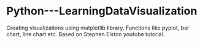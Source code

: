 # Python---LearningDataVisualization
Creating visualizations using matplotlib library. Functions like pyplot, bar chart, line chart etc. Based on Stephen Elston youtube tutorial. 
